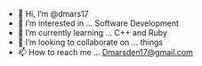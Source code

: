 - 👋 Hi, I’m @dmars17
- 👀 I’m interested in ... Software Development
- 🌱 I’m currently learning ... C++ and Ruby
- 💞️ I’m looking to collaborate on ... things
- 📫 How to reach me ... Dmarsden17@gmail.com

<!---
dmars17/dmars17 is a ✨ special ✨ repository because its `README.md` (this file) appears on your GitHub profile.
You can click the Preview link to take a look at your changes.
--->
